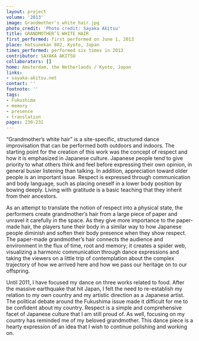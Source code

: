 ```yaml
---
layout: project
volume: '2013'
image: Grandmother's_white_hair.jpg
photo_credit: 'Photo credit: Sayaka Akitsu'
title: GRANDMOTHER’S WHITE HAIR
first_performed: first performed on June 1, 2013
place: Hatsunekan 802, Kyoto, Japan
times_performed: performed six times in 2013
contributor: SAYAKA AKITSU
collaborators: []
home: Amsterdam, the Netherlands / Kyoto, Japan
links:
- sayaka-akitsu.net
contact: ''
footnote: ''
tags:
- Fukushima
- memory
- presence
- translation
pages: 230-231
---
```


“Grandmother’s white hair” is a site-specific, structured dance improvisation that can be performed both outdoors and indoors. The starting point for the creation of this work was the concept of respect and how it is emphasized in Japanese culture. Japanese people tend to give priority to what others think and feel before expressing their own opinion, in general busier listening than talking. In addition, appreciation toward older people is an important issue. Respect is expressed through communication and body language, such as placing oneself in a lower body position by bowing deeply. Living with gratitude is a basic teaching that they inherit from their ancestors.

As an attempt to translate the notion of respect into a physical state, the performers create grandmother’s hair from a large piece of paper and unravel it carefully in the space. As they give more importance to the paper-made hair, the players tune their body in a similar way to how Japanese people diminish and soften their body presence when they show respect. The paper-made grandmother’s hair connects the audience and environment in the flux of time, root and memory; it creates a spider web, visualizing a harmonic communication through dance expressions and taking the viewers on a little trip of contemplation about the complex trajectory of how we arrived here and how we pass our heritage on to our offspring.

Until 2011, I have focused my dance on three works related to food. After the massive earthquake that hit Japan, I felt the need to re-establish my relation to my own country and my artistic direction as a Japanese artist. The political debate around the Fukushima issue made it difficult for me to be confident about my country. Respect is a simple and comprehensive facet of Japanese culture that I am still proud of. As well, focusing on my country has reminded me of my beloved grandmother. This dance piece is a hearty expression of an idea that I wish to continue polishing and working on.
